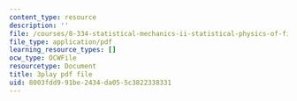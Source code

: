 ```yaml
---
content_type: resource
description: ''
file: /courses/8-334-statistical-mechanics-ii-statistical-physics-of-fields-spring-2014/8003fdd991be2434da055c3822338331_9WhnbTT_nS8.pdf
file_type: application/pdf
learning_resource_types: []
ocw_type: OCWFile
resourcetype: Document
title: 3play pdf file
uid: 8003fdd9-91be-2434-da05-5c3822338331
---
```

